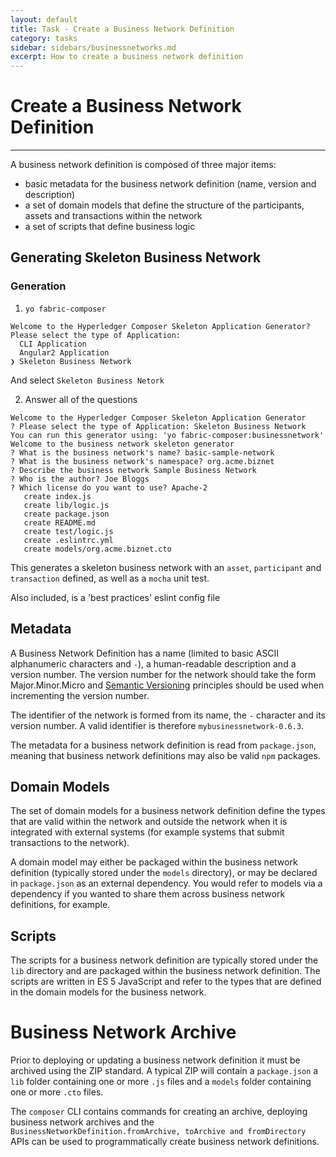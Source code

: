 ```yaml
---
layout: default
title: Task - Create a Business Network Definition
category: tasks
sidebar: sidebars/businessnetworks.md
excerpt: How to create a business network definition
---
```


# Create a Business Network Definition

---

A business network definition is composed of three major items:

* basic metadata for the business network definition (name, version and description)
* a set of domain models that define the structure of the participants, assets and transactions within the network
* a set of scripts that define business logic

## Generating Skeleton Business Network

### Generation
1. `yo fabric-composer`

```
Welcome to the Hyperledger Composer Skeleton Application Generator?
Please select the type of Application:
  CLI Application
  Angular2 Application
❯ Skeleton Business Network
```
And select `Skeleton Business Netork`

2. Answer all of the questions

```
Welcome to the Hyperledger Composer Skeleton Application Generator
? Please select the type of Application: Skeleton Business Network
You can run this generator using: 'yo fabric-composer:businessnetwork'
Welcome to the business network skeleton generator
? What is the business network's name? basic-sample-network
? What is the business network's namespace? org.acme.biznet
? Describe the business network Sample Business Network
? Who is the author? Joe Bloggs
? Which license do you want to use? Apache-2
   create index.js
   create lib/logic.js
   create package.json
   create README.md
   create test/logic.js
   create .eslintrc.yml
   create models/org.acme.biznet.cto
```

This generates a skeleton business network with an `asset`, `participant` and `transaction` defined, as well as a `mocha` unit test.

Also included, is a 'best practices' eslint config file

## Metadata

A Business Network Definition has a name (limited to basic ASCII alphanumeric characters and `-`), a human-readable description and a version number. The version number for the network should take the form Major.Minor.Micro and
[Semantic Versioning](semver.org) principles should be used when incrementing the version number.

The identifier of the network is formed from its name, the `-` character and its version number. A valid identifier is therefore `mybusinessnetwork-0.6.3`.

The metadata for a business network definition is read from `package.json`, meaning that business network definitions may also be valid `npm` packages.

## Domain Models

The set of domain models for a business network definition define the types that are valid within the network and outside the network when it is integrated with external systems (for example systems that submit transactions to the network).

A domain model may either be packaged within the business network definition (typically stored under the `models` directory), or may be declared in `package.json` as an external dependency. You would refer to models via a dependency if you wanted to share them across business network definitions, for example.

## Scripts

The scripts for a business network definition are typically stored under the `lib` directory and are packaged within the business network definition. The scripts are written in ES 5 JavaScript and refer to the types that are defined in the domain models for the business network.

# Business Network Archive

Prior to deploying or updating a business network definition it must be archived using the ZIP standard. A typical ZIP will contain a `package.json` a `lib` folder containing one or more `.js` files and a `models` folder containing one or more `.cto` files.

The `composer` CLI contains commands for creating an archive, deploying business network archives and the `BusinessNetworkDefinition.fromArchive, toArchive and fromDirectory` APIs can be used to programmatically create business network definitions.
